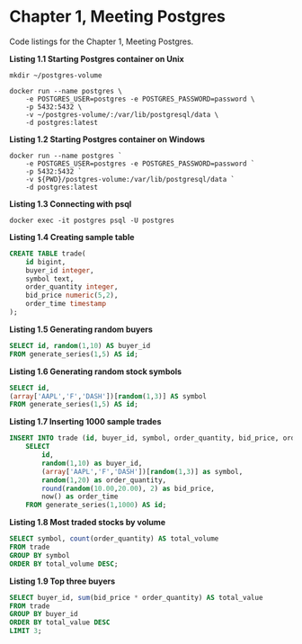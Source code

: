 # Chapter 1, Meeting Postgres

Code listings for the Chapter 1, Meeting Postgres.

**Listing 1.1 Starting Postgres container on Unix**
```shell
mkdir ~/postgres-volume

docker run --name postgres \
    -e POSTGRES_USER=postgres -e POSTGRES_PASSWORD=password \
    -p 5432:5432 \
    -v ~/postgres-volume/:/var/lib/postgresql/data \
    -d postgres:latest
```

**Listing 1.2 Starting Postgres container on Windows**
```shell
docker run --name postgres `
    -e POSTGRES_USER=postgres -e POSTGRES_PASSWORD=password `
    -p 5432:5432 `
    -v ${PWD}/postgres-volume:/var/lib/postgresql/data `
    -d postgres:latest
```

**Listing 1.3 Connecting with psql**
```shell
docker exec -it postgres psql -U postgres
```

**Listing 1.4 Creating sample table**
```sql
CREATE TABLE trade(
    id bigint,
    buyer_id integer,
    symbol text,
    order_quantity integer,
    bid_price numeric(5,2),
    order_time timestamp
);
```

**Listing 1.5 Generating random buyers**
```sql
SELECT id, random(1,10) AS buyer_id 
FROM generate_series(1,5) AS id;
```

**Listing 1.6 Generating random stock symbols**
```sql
SELECT id, 
(array['AAPL','F','DASH'])[random(1,3)] AS symbol 
FROM generate_series(1,5) AS id;
```

**Listing 1.7 Inserting 1000 sample trades**
```sql
INSERT INTO trade (id, buyer_id, symbol, order_quantity, bid_price, order_time)
    SELECT
        id,
        random(1,10) as buyer_id,
        (array['AAPL','F','DASH'])[random(1,3)] as symbol,
        random(1,20) as order_quantity,
        round(random(10.00,20.00), 2) as bid_price,
        now() as order_time
    FROM generate_series(1,1000) AS id;
```

**Listing 1.8 Most traded stocks by volume**
```sql
SELECT symbol, count(order_quantity) AS total_volume
FROM trade
GROUP BY symbol
ORDER BY total_volume DESC;
```

**Listing 1.9 Top three buyers**
```sql
SELECT buyer_id, sum(bid_price * order_quantity) AS total_value
FROM trade
GROUP BY buyer_id
ORDER BY total_value DESC
LIMIT 3;
```
